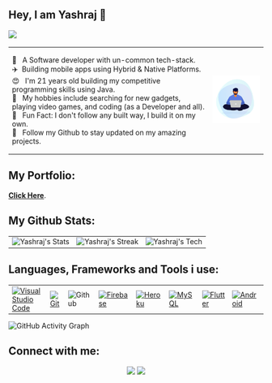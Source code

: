 

## Hey, I am Yashraj :wave:
![](https://komarev.com/ghpvc/?username=yashrajjain726&color=brightgreen)

<table>
  <tr>
    <td valign="center">
      <p>
        👀 &nbsp; A Software developer with un-common tech-stack.<br/>
        ✈️ &nbsp;Building mobile apps using Hybrid & Native Platforms.<br/>
        😍 &nbsp; I'm 21 years old building my competitive programming skills using Java.<br/>
        🚀 &nbsp; My hobbies include searching for new gadgets, playing video games, and coding (as a Developer and all).<br/>
        🙂 &nbsp; Fun Fact: I don't follow any built way, I build it on my own.<br/>
        💞️ &nbsp; Follow my Github to stay updated on my amazing projects.<br/>
      </p>
    </td>
    <td>
      <a href="#"><img src="https://github.com/yashrajjain726/yashrajjain726/blob/master/animation.gif" width="200" alt="
      Profile Pic"/></a>
    </td>
  </tr>
</table>

## My Portfolio:

**[Click Here](https://yashrajjain.in/)**.

## My Github Stats:

<table>
  <tr>
    <td>
       <img src="https://github-readme-stats.vercel.app/api?username=yashrajjain726&&show_icons=true&title_color=ffffff&icon_color=0195FF&text_color=fffff0&bg_color=0F182A" alt="Yashraj's Stats" />
    </td>
    <td>
       <img src="https://github-readme-streak-stats.herokuapp.com/?user=yashrajjain726&theme=dark&background=0F182A&ring=0195FF&fire=blue" alt="Yashraj's Streak" />
    </td>
    <td>
      <img src="https://github-readme-stats.vercel.app/api/top-langs/?username=yashrajjain726&layout=compact&bg_color=0F182A&text_color=fffff0" alt="Yashraj's Tech" />
    </td>
  </tr>
</table>

## Languages, Frameworks and Tools i use:
  <table>
    <tr>
      <td>
          <a href="#"><img alt="Visual Studio Code" src="https://img.shields.io/badge/Visual%20Studio%20Code-0078d7.svg?logo=visual-studio-code&logoColor=white"></a>
      </td>
      <td>
        <a href="#"><img alt="Git" src="https://img.shields.io/badge/Git%20-%23F05033.svg?logo=git&logoColor=white"></a>
      </td>
      <td>
        <img alt="Github" src="https://img.shields.io/badge/-GitHub-05122A?style=flat&logo=github">
      </td>
      <td>
          <a href="https://firebase.google.com/"><img alt="Firebase" src ="https://img.shields.io/badge/Firebase-ffca28?style=flate&logo=firebase&logoColor=black"></a>
      </td>
      <td>
          <a href="https://www.heroku.com/"><img alt="Heroku" src="https://img.shields.io/badge/Heroku%20-%23430098.svg?logo=heroku&logoColor=white"></a>  
      </td>
      <td>
        <a href="https://www.mysql.com/"><img alt="MySQL" src="https://img.shields.io/badge/MySQL-00000F?style=flat&logo=mysql&logoColor=white"></a>
      </td>
      <td>
          <a href="https://flutter.dev/" target="_blank">
            <img alt="Flutter" src="https://img.shields.io/badge/Flutter%20-02569B?style=for-the-badge&logo=flutter&logoColor=white">
          </a> 
      </td>
      <td>
          <a href="https://www.android.com/intl/en_in/" target="_blank">
            <img alt="Android" src="https://img.shields.io/badge/Android%20-3DDC84?style=for-the-badge&logo=android&logoColor=white">
          </a> 
      </td>  
    </tr>
  </table>

![GitHub Activity Graph](https://activity-graph.herokuapp.com/graph?username=yashrajjain726)

## Connect with me:

<p align="center">
  <a href = "https://www.linkedin.com/in/yashrajjain726"><img src="https://img.icons8.com/fluent/48/000000/linkedin.png"/></a>
<a href = "https://twitter.com/yashrajjain726"><img src="https://img.icons8.com/fluent/48/000000/twitter.png"/></a>
</p>
